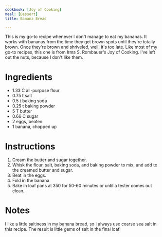 ```yaml
---
cookbook: [Joy of Cooking]
meal: [Dessert]
title: Banana Bread

---
```

This is my go-to recipe whenever I don't manage to eat my bananas.  It works with bananas from the time they get brown spots until they're totally brown.  Once they're brown and shriveled, well, it's too late.  Like most of my go-to recipes, this one is from Irma S. Rombauer's Joy of Cooking.  I've left out the nuts, because I don't like them.


# Ingredients

 *  1.33  C all-purpose flour
 *  0.75 t salt
 *  0.5 t baking soda
 *  0.25 t baking powder
 *  5 T butter
 *  0.66 C sugar
 *  2 eggs, beaten
 *  1 banana, chopped up


# Instructions

 1.  Cream the butter and sugar together.
 1.  Whisk the flour, salt, baking soda, and baking powder to mix, and add to the creamed butter and sugar.
 1.  Beat in the eggs.
 1.  Fold in the banana.
 1.  Bake in loaf pans at 350 for 50-60 minutes or until a tester comes out clean.


# Notes

I like a little saltiness in my banana bread, so I always use coarse sea salt in this recipe.  The result is little gems of salt in the final loaf.

